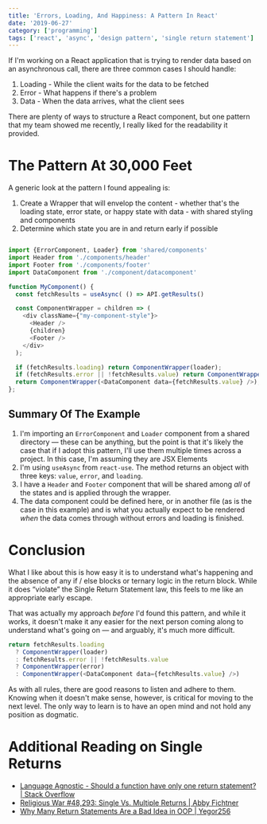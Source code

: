 ```yaml
---
title: 'Errors, Loading, And Happiness: A Pattern In React'
date: '2019-06-27'
category: ['programming']
tags: ['react', 'async', 'design pattern', 'single return statement']
---
```


If I'm working on a React application that is trying to render data based on an asynchronous call, there are three common cases I should handle:

1. Loading - While the client waits for the data to be fetched
2. Error - What happens if there's a problem
3. Data - When the data arrives, what the client sees

There are plenty of ways to structure a React component, but one pattern that my team showed me recently, I really liked for the readability it provided.

# The Pattern At 30,000 Feet

A generic look at the pattern I found appealing is:

1. Create a Wrapper that will envelop the content - whether that's the loading state, error state, or happy state with data - with shared styling and components
2. Determine which state you are in and return early if possible

```javascript

import {ErrorComponent, Loader} from 'shared/components'
import Header from './components/header'
import Footer from './components/footer'
import DataComponent from './component/datacomponent'

function MyComponent() {
  const fetchResults = useAsync( () => API.getResults()

  const ComponentWrapper = children => (
    <div className={"my-component-style"}>
      <Header />
      {children}
      <Footer />
    </div>
  );

  if (fetchResults.loading) return ComponentWrapper(loader);
  if (fetchResults.error || !fetchResults.value) return ComponentWrapper(error);
  return ComponentWrapper(<DataComponent data={fetchResults.value} />);
};

```

## Summary Of The Example

1. I'm importing an `ErrorComponent` and `Loader` component from a shared directory — these can be anything, but the point is that it's likely the case that if I adopt this pattern, I'll use them multiple times across a project. In this case, I'm assuming they are JSX Elements
2. I'm using `useAsync` from `react-use`. The method returns an object with three keys: `value`, `error`, and `loading`.
3. I have a `Header` and `Footer` component that will be shared among _all_ of the states and is applied through the wrapper.
4. The data component could be defined here, or in another file (as is the case in this example) and is what you actually expect to be rendered _when_ the data comes through without errors and loading is finished.

# Conclusion

What I like about this is how easy it is to understand what's happening and the absence of any if / else blocks or ternary logic in the return block. While it does “violate” the Single Return Statement law, this feels to me like an appropriate early escape.

That was actually my approach _before_ I'd found this pattern, and while it works, it doesn't make it any easier for the next person coming along to understand what's going on — and arguably, it's much more difficult.

```javascript
return fetchResults.loading
  ? ComponentWrapper(loader)
  : fetchResults.error || !fetchResults.value
  ? ComponentWrapper(error)
  : ComponentWrapper(<DataComponent data={fetchResults.value} />)
```

As with all rules, there are good reasons to listen and adhere to them. Knowing when it doesn't make sense, however, is critical for moving to the next level. The only way to learn is to have an open mind and not hold any position as dogmatic.

# Additional Reading on Single Returns

- [Language Agnostic - Should a function have only one return statement? | Stack Overflow](https://stackoverflow.com/questions/36707/should-a-function-have-only-one-return-statement)
- [Religious War #48,293: Single Vs. Multiple Returns | Abby Fichtner](https://hackerchick.com/religious-war-48293-single-vs-multiple/)
- [Why Many Return Statements Are a Bad Idea in OOP | Yegor256](https://www.yegor256.com/2015/08/18/multiple-return-statements-in-oop.html)
